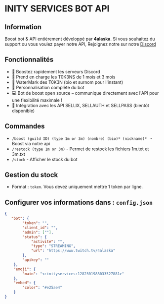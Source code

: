 # INITY SERVICES BOT API

## Information

Boost bot & API entièrement développé par **4alaska**. Si vous souhaitez du support ou vous voulez payer notre API, Rejoignez notre sur notre [Discord](https://discord.gg/inityservices)


## Fonctionnalités

- 💎 Boostez rapidement les serveurs Discord
- 📌 Prend en charge les T0K3NS de 1 mois et 3 mois
- 🔮 WaterMark des T0K3N (bio et surnom pour l'instant)
- 🚀 Personnalisation complète du bot
- 💻 Bot de boost open source – communique directement avec l'API pour une flexibilité maximale !
- 🔑 Intégration avec les API SELLIX, SELLAUTH et SELLPASS (bientôt disponible)


## Commandes

- `/boost (guild ID) (type 1m or 3m) (nombre) (bio)* (nickname)* ` - Boost via notre api
- `/restock (type 1m or 3m)` - Permet de restock les fichiers 1m.txt et 3m.txt
- `/stock` - Afficher le stock du bot

## Gestion du stock

- Format : `token`. Vous devez uniquement mettre 1 token par ligne.

## Configurer vos informations dans : `config.json`

```json
{
   "bot": {
        "token": "",
        "client_id": "",
        "admin": [""], 
        "status": {
            "activite": "",
            "type": "STREAMING",
            "url": "https://www.twitch.tv/4alaska"
        },
        "apikey": ""
    },
    "emoji": {
        "main": "<:inityservices:1282301988033527881>"
    },
    "embed": {
        "color": "#e25ae4"
    }
}
